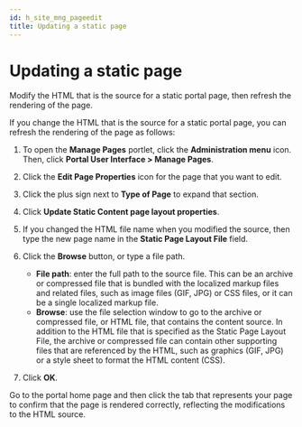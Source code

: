 ```yaml
---
id: h_site_mng_pageedit
title: Updating a static page
---
```


# Updating a static page


Modify the HTML that is the source for a static portal page, then refresh the rendering of the page.

If you change the HTML that is the source for a static portal page, you can refresh the rendering of the page as follows:

1.  To open the **Manage Pages** portlet, click the **Administration menu** icon. Then, click **Portal User Interface > Manage Pages**.

2.  Click the **Edit Page Properties** icon for the page that you want to edit.

3.  Click the plus sign next to **Type of Page** to expand that section.

4.  Click **Update Static Content page layout properties**.

5.  If you changed the HTML file name when you modified the source, then type the new page name in the **Static Page Layout File** field.

6.  Click the **Browse** button, or type a file path.

    -   **File path**: enter the full path to the source file. This can be an archive or compressed file that is bundled with the localized markup files and related files, such as image files (GIF, JPG) or CSS files, or it can be a single localized markup file.
    -   **Browse**: use the file selection window to go to the archive or compressed file, or HTML file, that contains the content source. In addition to the HTML file that is specified as the Static Page Layout File, the archive or compressed file can contain other supporting files that are referenced by the HTML, such as graphics (GIF, JPG) or a style sheet to format the HTML content (CSS).

7.  Click **OK**.


Go to the portal home page and then click the tab that represents your page to confirm that the page is rendered correctly, reflecting the modifications to the HTML source.

